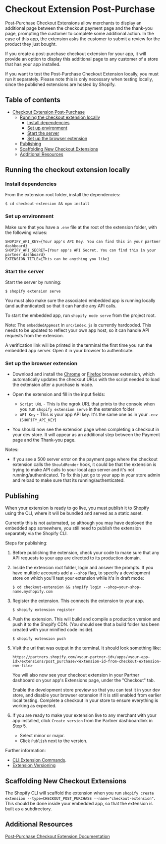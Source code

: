 # Checkout Extension Post-Purchase

Post-Purchase Checkout Extensions allow merchants to display an additional page between the checkout payment page and the thank-you page, prompting the customer to complete some additional action. In the case of this app, the extension asks the customer to submit a review for the product they just bought.

If you create a post-purchase checkout extension for your app, it will provide an option to display this additional page to any customer of a store that has your app installed.

If you want to test the Post-Purchase Checkout Extension locally, you must run it separately. Please note this is only necessary when testing locally, since the published extensions are hosted by Shopify.

## Table of contents

- [Checkout Extension Post-Purchase](#checkout-extension-post-purchase)
  - [Running the checkout extension locally](#running-the-checkout-extension-locally)
    - [Install dependencies](#install-dependencies)
    - [Set up environment](#set-up-environment)
    - [Start the server](#start-the-server)
    - [Set up the browser extension](#set-up-the-browser-extension)
  - [Publishing](#publishing)
  - [Scaffolding New Checkout Extensions](#scaffolding-new-checkout-extensions)
  - [Additional Resources](#additional-resources)

## Running the checkout extension locally

### Install dependencies

From the extension root folder, install the dependencies:

```
$ cd checkout-extension && npm install
```

### Set up environment

Make sure that you have a `.env` file at the root of the extension folder, with the following values:

```
SHOPIFY_API_KEY={Your app's API Key. You can find this in your partner dashboard}
SHOPIFY_API_SECRET={Your app's API Secret. You can find this in your partner dashboard}
EXTENSION_TITLE={This can be anything you like}
```

### Start the server

Start the server by running:

```
$ shopify extension serve
```

You must also make sure the associated embedded app is running locally (and authenticated) so that it can handle any API calls.

To start the embedded app, run `shopify node serve` from the project root.

Note: The `embeddedAppHost` in `src/index.js` is currently hardcoded. This needs to be updated to reflect your own app host, so it can handle API requests from the extension.

A verification link will be printed in the terminal the first time you run the embedded app server. Open it in your browser to authenticate.

### Set up the browser extension

- Download and install the [Chrome](https://cdn.shopify.com/static/checkout-post-purchase/dev-browser-extension/chrome-0.1.0-latest.zip?shpxid=53fe25c1-A7E7-4AD4-721F-FF5528560F1B) or [Firefox](https://cdn.shopify.com/static/checkout-post-purchase/dev-browser-extension/firefox-0.1.0-latest.xpi?shpxid=53fe25c1-A7E7-4AD4-721F-FF5528560F1B) browser extension, which automatically updates the checkout URLs with the script needed to load the extension after a purchase is made.

- Open the extension and fill in the input fields:

  - `Script URL` - This is the ngrok URL that prints to the console when you run `shopify extension serve` in the extension folder
  - `API Key` - This is your app API key. It's the same one as in your `.env` (`SHOPIFY_API_KEY`)

- You should now see the extension page when completing a checkout in your dev store. It will appear as an additional step between the Payment page and the Thank-you page.

Notes:

- If you see a 500 server error on the payment page where the checkout extension calls the `ShouldRender` hook, it could be that the extension is trying to make API calls to your local app server and it's not running/authenticated. To fix this just go to your app in your store admin and reload to make sure that its running/authenticated.

## Publishing

When your extension is ready to go live, you must publish it to Shopify using the CLI, where it will be bundled and served as a static asset.

Currently this is not automated, so although you may have deployed the embedded app somewhere, you still need to publish the extension separately via the Shopify CLI.

Steps for publishing:

1. Before publishing the extension, check your code to make sure that any API requests to your app are directed to its production domain.

2. Inside the extension root folder, login and answer the prompts. If you have multiple accounts add a `--shop` flag, to specify a development store on which you'll test your extension while it's in draft mode:

   ```
   $ cd checkout-extension && shopify login --shop=your-shop-name.myshopify.com
   ```

3. Register the extension. This connects the extension to your app.

   ```
   $ shopify extension register
   ```

4. Push the extension. This will build and compile a production version and push it to the Shopify CDN. (You should see that a build folder has been created with your minified code inside).

   ```
   $ shopify extension push
   ```

5. Visit the url that was output in the terminal. It should look something like:

   ```
   https://partners.shopify.com/<your-partner-id>/apps/<your-app-id>/extensions/post_purchase/<extension-id-from-checkout-extension-env-file>
   ```

   You will also now see your checkout extension in your Partner dashboard on your app's Extensions page, under the "Checkout" tab.

   Enable the development store preview so that you can test it in your dev store, and disable your browser extension if it is still enabled from earlier local testing. Complete a checkout in your store to ensure everything is working as expected.

6. If you are ready to make your extension live to any merchant with your app installed, click `Create version` from the Partner dashboardlink in Step 5.
   - Select minor or major.
   - Click `Publish` next to the version.

Further information:

- [CLI Extension Commands](https://shopify.dev/tutorials/shopify-app-cli-extension-commands).
- [Extension Versioning](https://shopify.dev/docs/app-extensions?locale=en#app-extension-versioning)

## Scaffolding New Checkout Extensions

The Shopify CLI will scaffold the extension when you run `shopify create extension --type=CHECKOUT_POST_PURCHASE --name="checkout-extension"`. This should be done inside your embedded app, so that the extension is built as a subdirectory.

## Additional Resources

[Post-Purchase Checkout Extension Documentation](https://shopify.dev/apps/checkout/post-purchase)
